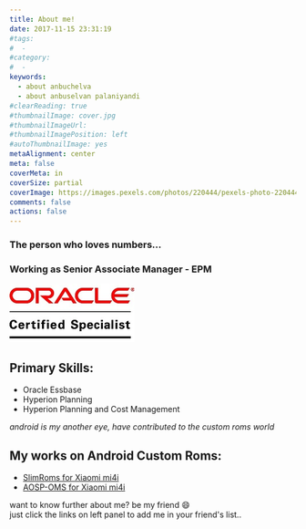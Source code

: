 ```yaml
---
title: About me!
date: 2017-11-15 23:31:19
#tags:
#  - 
#category:
#  - 
keywords:
  - about anbuchelva
  - about anbuselvan palaniyandi
#clearReading: true
#thumbnailImage: cover.jpg
#thumbnailImageUrl: 
#thumbnailImagePosition: left
#autoThumbnailImage: yes
metaAlignment: center
meta: false
coverMeta: in
coverSize: partial
coverImage: https://images.pexels.com/photos/220444/pexels-photo-220444.jpeg?w=940&h=650&auto=compress&cs=tinysrgb #1509942673220-1.png
comments: false
actions: false
---
```


### The person who loves numbers...  

### Working as Senior Associate Manager - EPM  
![Oracle_Certified_Specialist](Oracle_Certified_Specialist.jpg)

## Primary Skills:
* Oracle Essbase
* Hyperion Planning
* Hyperion Planning and Cost Management  

_android is my another eye, have contributed to the custom roms world_

## My works on Android Custom Roms:
* [SlimRoms for Xiaomi mi4i](http://forum.xda-developers.com/mi-4i/development/slim-ferrari-6-0-1-alpha-0-7-unofficial-t3431751)
* [AOSP-OMS for Xiaomi mi4i](http://forum.xda-developers.com/mi-4i/development/rom-aosp-rro-t3433717)

want to know further about me? be my friend :smile:  
just click the links on left panel to add me in your friend's list..
